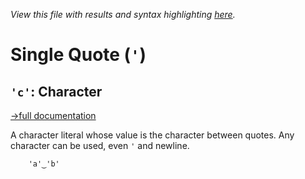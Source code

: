 *View this file with results and syntax highlighting [here](https://mlochbaum.github.io/BQN/help/character.html).*

# Single Quote (`'`)

## `'c'`: Character
[→full documentation](../doc/syntax.md#constants)

A character literal whose value is the character between quotes. Any character can be used, even `'` and newline.

        'a'‿'b'

